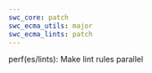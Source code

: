 ```yaml
---
swc_core: patch
swc_ecma_utils: major
swc_ecma_lints: patch
---
```


perf(es/lints): Make lint rules parallel
